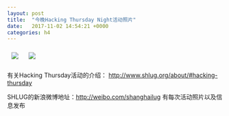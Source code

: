 ```yaml
---
layout: post
title:  "今晚Hacking Thursday Night活动照片"
date:   2017-11-02 14:54:21 +0000
categories: h4
---
```


[<img style='margin:10px;' src='/res2017/hb02.h4/hb02_2057_3400+08.1920p.jpg'>](/res2017/hb02.h4/hb02_2057_3400+08.JPG)
[<img style='margin:10px;' src='/res2017/hb02.h4/hb02_2059_4000+08.1920p.jpg'>](/res2017/hb02.h4/hb02_2059_4000+08.JPG)

有关Hacking Thursday活动的介绍：
http://www.shlug.org/about/#hacking-thursday

SHLUG的新浪微博地址：http://weibo.com/shanghailug 有每次活动照片以及信息发布


